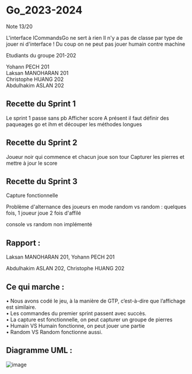 # Go_2023-2024

Note 13/20

L'interface ICommandsGo ne sert à rien
Il n'y a pas de classe par type de jouer ni d'interface !
Du coup on ne peut pas jouer humain contre machine


Etudiants du groupe 201-202

Yohann PECH 201<br>
Laksan MANOHARAN 201<br>
Christophe HUANG 202<br>
Abdulhakim ASLAN 202

## Recette du Sprint 1
Le sprint 1 passe sans pb
Afficher score
A présent il faut définir des paqueages go et ihm et découper les méthodes longues

## Recette du Sprint 2
Joueur noir qui commence et chacun joue son tour
Capturer les pierres et mettre à jour le score


## Recette du Sprint 3

Capture fonctionnelle

Problème d'alternance des joueurs en mode random vs random : quelques fois, 1 joueur joue 2 fois d'affilé

console vs random non implémenté



## Rapport : 


Laksan MANOHARAN 201, Yohann PECH 201

Abdulhakim ASLAN 202, Christophe HUANG 202 

## Ce qui marche : 
•	Nous avons codé le jeu, à la manière de GTP, c’est-à-dire que l’affichage est similaire. <br>
•	Les commandes du premier sprint passent avec succès. <br>
•	La capture est fonctionnelle, on peut capturer un groupe de pierres <br>
•	Humain VS Humain fonctionne, on peut jouer une partie <br>
•	Random VS Random fonctionne aussi. <br>


## Diagramme UML : 

![image](https://github.com/Toxiquee/Go_2023-2024/assets/117366105/d7b3332c-c63b-404f-a4b0-863dbcf3771e)

